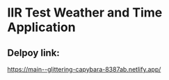 # IIR Test Weather and Time Application

## Delpoy link:
https://main--glittering-capybara-8387ab.netlify.app/

